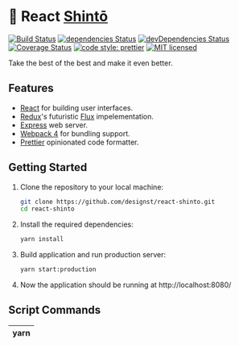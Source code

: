 # 🥥 React [Shintō](https://de.wikipedia.org/wiki/Shint%C5%8D)

[![Build Status](https://travis-ci.org/designst/react-shinto.svg?branch=master)](https://travis-ci.org/designst/react-shinto)
[![dependencies Status](https://david-dm.org/designst/react-shinto/status.svg)](https://david-dm.org/designst/react-shinto)
[![devDependencies Status](https://david-dm.org/designst/react-shinto/dev-status.svg)](https://david-dm.org/designst/react-shinto?type=dev)
[![Coverage Status](https://coveralls.io/repos/github/designst/react-shinto/badge.svg?branch=master)](https://coveralls.io/github/designst/react-shinto?branch=master)
[![code style: prettier](https://img.shields.io/badge/code_style-prettier-ff69b4.svg?style=flat-square)](https://github.com/prettier/prettier)
[![MIT licensed](https://img.shields.io/badge/license-MIT-blue.svg)](https://raw.githubusercontent.com/designst/react-shinto/master/LICENSE)

Take the best of the best and make it even better.

## Features

- [React](https://reactjs.org/) for building user interfaces.
- [Redux](https://redux.js.org/)'s futuristic [Flux](https://facebook.github.io/flux/) impelementation.
- [Express](http://expressjs.com/) web server.
- [Webpack 4](https://webpack.js.org/) for bundling support.
- [Prettier](https://prettier.io/) opinionated code formatter.


## Getting Started

1. Clone the repository to your local machine:
   ```bash
   git clone https://github.com/designst/react-shinto.git
   cd react-shinto
   ```

2. Install the required dependencies:
   ```bash
   yarn install
   ```
3. Build application and run production server:
   ```bash
   yarn start:production
   ```
4. Now the application should be running at http://localhost:8080/

## Script Commands

| yarn <script>      | Description                                                  |
| ------------------ | ------------------------------------------------------------ |
| `start`            | Run the application on the development server at `http://localhost:3000` with Hot Module Replacement [HMR](https://webpack.js.org/concepts/hot-module-replacement/) enabled. |
| `start:production` | Bundle files to `./build` and run it on the production server at `http://localhost:8080`. |
| `lint`             | Lint all `.js` `.css` and `.scss` files.                     |

